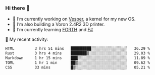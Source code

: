 ### Hi there 👋

<!--
**berkus/berkus** is a ✨ _special_ ✨ repository because its `README.md` (this file) appears on your GitHub profile.

Here are some ideas to get you started:

- 🔭 I’m currently working on ...
- 🌱 I’m currently learning ...
- 👯 I’m looking to collaborate on ...
- 🤔 I’m looking for help with ...
- 💬 Ask me about ...
- 📫 How to reach me: ...
- 😄 Pronouns: ...
- ⚡ Fun fact: ...
-->

- 🔭 I’m currently working on [Vesper](https://github.com/metta-systems/vesper), a kernel for my new OS.
- 🔭 I’m also building a Voron 2.4R2 3D printer.
- 🌱 I’m currently learning [FORTH](http://forth.com/starting-forth/) and [F#](https://fsharpforfunandprofit.com/)

💼 My recent activity:

<!--START_SECTION:waka-->

```txt
HTML         3 hrs 51 mins   █████████░░░░░░░░░░░░░░░░   36.29 %
Rust         3 hrs 4 mins    ███████▒░░░░░░░░░░░░░░░░░   29.03 %
Markdown     1 hr 15 mins    ███░░░░░░░░░░░░░░░░░░░░░░   11.89 %
TOML         1 hr 1 min      ██▒░░░░░░░░░░░░░░░░░░░░░░   09.62 %
CSS          33 mins         █▒░░░░░░░░░░░░░░░░░░░░░░░   05.21 %
```

<!--END_SECTION:waka-->
